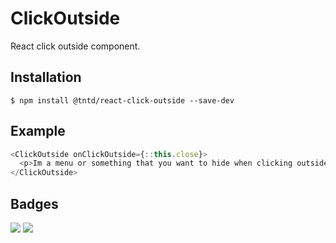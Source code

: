 
# ClickOutside

React click outside component.

## Installation

```
$ npm install @tntd/react-click-outside --save-dev
```

## Example

```js
<ClickOutside onClickOutside={::this.close}>
  <p>Im a menu or something that you want to hide when clicking outside.</p>
</ClickOutside>
```

## Badges

![](https://img.shields.io/badge/license-MIT-blue.svg)
![](https://img.shields.io/badge/status-stable-green.svg)